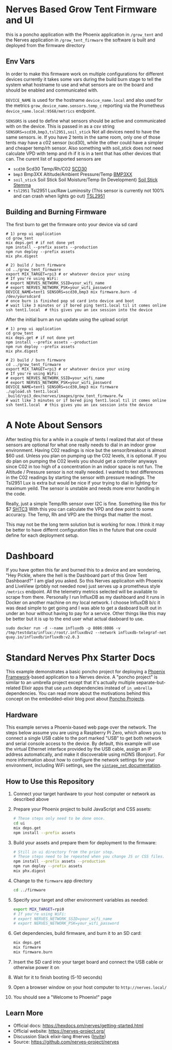 # Nerves Based Grow Tent Firmware and UI 
this is a poncho application with the Phoenix application in `/grow_tent`
and the Nerves application in `/grow_tent_firmware`
the software is built and deployed from the firmware directory

## Env Vars
In order to make this firmware work on multiple configurations for different devices
currently it takes some vars during the build burn stage to tell the system 
what hostname to use and what sensors are on the board and should be enabled 
and communicated with.

`DEVICE_NAME` is used for the hostname `device_name.local`
and also used for the metrics `grow_device_name.sensors.temp_c` reporting
via the Prometheus `device_name.local:9568/metrics` endpoint.

`SENSORS` is used to define what sensors should be active and communicated with
on the device. This is passed in as a csv string `SENSORS=scd30,bmp3,tsl2951,soil_stick`
Not all devices need to have the same sensors.
ie. If you have 2 tents in the same room, only one of those tents 
may have a c02 sensor (scd30), while the other could have a simpler and cheaper
temp/rh sensor. Also something with  soil_stick does not need calculate VPD with temp and rh if it
is in a tent that has other devices that can.
The curent list of supported sensors are
* `scd30` Scd30 Temp/Rh/C02 [SCD30](https://learn.adafruit.com/adafruit-scd30/python-circuitpython)
* `bmp3` Bmp3XX Altitude/Ambient Pressure/Temp [BMP3XX](https://www.adafruit.com/product/3966)
* `soil_stick` Soil Stick Soil Moisture/Temp (In Development) [Soil Stick Stemma](https://learn.adafruit.com/adafruit-stemma-soil-sensor-i2c-capacitive-moisture-sensor/python-circuitpython-test)
* `tsl2951` Tsl2951 Lux/Raw Luminosity (This sensor is currently not 100% and can crash when lights go out) [TSL2951](https://www.adafruit.com/product/1980)


## Building and Burning Firmware
The first burn to get the firmware onto your device via sd card
```
# 1) prep ui application
cd grow_tent
mix deps.get # if not done yet
npm install --prefix assets --production
npm run deploy --prefix assets
mix phx.digest

# 2) build / burn firmware
cd ../grow_tent_firmware
export MIX_TARGET=rpi3 # or whatever device your using
# If you're using WiFi:
# export NERVES_NETWORK_SSID=your_wifi_name
# export NERVES_NETWORK_PSK=your_wifi_password
DEVICE_NAME=tent1 SENSORS=scd30,bmp3 mix firmware.burn -d /dev/yoursdcard
# once burn is finished pop sd card into device and boot
# wait like 3 minutes or if bored ping tent1.local til it comes online
ssh tent1.local  # this gives you an iex session into the device
```

After the initial burn an run update using the upload script
```
# 1) prep ui application
cd grow_tent
mix deps.get # if not done yet
npm install --prefix assets --production
npm run deploy --prefix assets
mix phx.digest

# 2) build / burn firmware
cd ../grow_tent_firmware
export MIX_TARGET=rpi3 # or whatever device your using
# If you're using WiFi:
# export NERVES_NETWORK_SSID=your_wifi_name
# export NERVES_NETWORK_PSK=your_wifi_password
DEVICE_NAME=tent1 SENSORS=scd30,bmp3 mix firmware
./upload.sh tent1.local _build/rpi3_dev/nerves/images/grow_tent_firmware.fw
# wait like 3 minutes or if bored ping tent1.local til it comes online
ssh tent1.local  # this gives you an iex session into the device
```


# A Note About Sensors
After testing this for a while in a couple of tents I realized that alot of these sensors
are optional for what one really needs to dial in an indoor grow environment.
Having C02 readings is nice but the sensor/breakout is almost $60 usd.
Unless you plan on pumping up the C02 levels, it is optional.
If you do plan on pumping the C02 levels you should get a controller
anyways since C02 in too high of a concentration in an indoor space is not fun.
The Altitude / Pressure sensor is not really needed. I wanted to test differences 
in the C02 readings by starting the sensor with pressure readings.
The Tsl2951 Lux is extra but would be nice if your trying to dial in lighting
for maximum yeild. The sensor is unstable and needs more error handling in the code.

Really, just a simple Temp/Rh sensor over I2C is fine.
Something like this for $7 [SHTC3](https://www.adafruit.com/product/4636)
With this you can calculate the VPD and dew point to some accuracy.
The Temp, Rh and VPD are the things that matter the most.

This may not be the long term solution but is working for now.
I think it may be better to have differnt configuration files in the future
that one could define for each deployment setup.


# Dashboard
If you have gotten this far and burned this to a device and are wondering,
"Hey Pickle, where the hell is the Dashboard part of this Grow Tent Dashboard?"
I am glad you asked. 
So this Nerves applicaiton with Phoenix and LiveView (prbbly not needed now)
just serves up a prometheus style `/metrics` endpoint.
All the telemetry metrics selected will be available to scrape from there.
Personally I run InfluxDB as my dashboard and it runs in Docker on another machine
on my local network. I choose InfluxDB b/c it was dead simple to get going and 
I was able to get a dasboard built out in under an hour without having to pay for a service.
Other things like this may be better but it is up to the end user what actual dasboard
to use.
```
sudo docker run -d --name influxdb -p 8086:8086 -v  /tmp/testdata/influx:/root/.influxdbv2 --network influxdb-telegraf-net quay.io/influxdb/influxdb:v2.0.3
```

# Standard Nerves Phx Starter Docs

This example demonstrates a basic poncho project for deploying a [Phoenix
Framework]-based application to a Nerves device. A "poncho project" is similar
to an umbrella project except that it's actually multiple separate-but-related
Elixir apps that use `path` dependencies instead of `in_umbrella` dependencies.
You can read more about the motivations behind this concept on the
embedded-elixir blog post about [Poncho Projects].

## Hardware

This example serves a Phoenix-based web page over the network. The steps below
assume you are using a Raspberry Pi Zero, which allows you to connect a single
USB cable to the port marked "USB" to get both network and serial console
access to the device. By default, this example will use the virtual Ethernet
interface provided by the USB cable, assign an IP address automatically, and
make it discoverable using mDNS (Bonjour). For more information about how to
configure the network settings for your environment, including WiFi settings,
see the [`vintage_net` documentation](https://hexdocs.pm/vintage_net/).

## How to Use this Repository

1. Connect your target hardware to your host computer or network as described
   above
2. Prepare your Phoenix project to build JavaScript and CSS assets:

    ```bash
    # These steps only need to be done once.
    cd ui
    mix deps.get
    npm install --prefix assets
    ```

3. Build your assets and prepare them for deployment to the firmware:

    ```bash
    # Still in ui directory from the prior step.
    # These steps need to be repeated when you change JS or CSS files.
    npm install --prefix assets --production
    npm run deploy --prefix assets
    mix phx.digest
    ```

4. Change to the `firmware` app directory

    ```bash
    cd ../firmware
    ```

5. Specify your target and other environment variables as needed:

    ```bash
    export MIX_TARGET=rpi0
    # If you're using WiFi:
    # export NERVES_NETWORK_SSID=your_wifi_name
    # export NERVES_NETWORK_PSK=your_wifi_password
    ```

6. Get dependencies, build firmware, and burn it to an SD card:

    ```bash
    mix deps.get
    mix firmware
    mix firmware.burn
    ```

7. Insert the SD card into your target board and connect the USB cable or otherwise power it on
8. Wait for it to finish booting (5-10 seconds)
9. Open a browser window on your host computer to `http://nerves.local/`
10. You should see a "Welcome to Phoenix!" page

[Phoenix Framework]: http://www.phoenixframework.org/
[Poncho Projects]: http://embedded-elixir.com/post/2017-05-19-poncho-projects/

## Learn More

* Official docs: https://hexdocs.pm/nerves/getting-started.html
* Official website: https://nerves-project.org/
* Discussion Slack elixir-lang #nerves ([Invite](https://elixir-slackin.herokuapp.com/))
* Source: https://github.com/nerves-project/nerves
